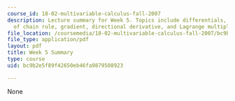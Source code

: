 ```yaml
---
course_id: 18-02-multivariable-calculus-fall-2007
description: Lecture summary for Week 5. Topics include differentials, applications
  of chain rule, gradient, directional derivative, and Lagrange multipliers.
file_location: /coursemedia/18-02-multivariable-calculus-fall-2007/bc9b2e5f89f42650eb46fa9879508923_lec_week5.pdf
file_type: application/pdf
layout: pdf
title: Week 5 Summary
type: course
uid: bc9b2e5f89f42650eb46fa9879508923

---
```

None
